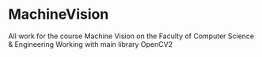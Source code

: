 # MachineVision
All work for the course Machine Vision on the Faculty of Computer Science &amp; Engineering
Working with main library OpenCV2

